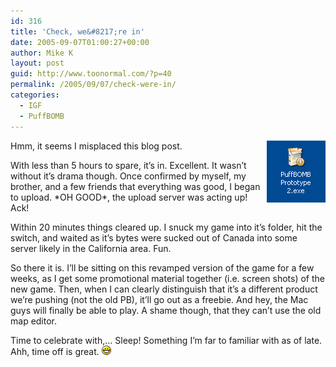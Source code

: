 ```yaml
---
id: 316
title: 'Check, we&#8217;re in'
date: 2005-09-07T01:00:27+00:00
author: Mike K
layout: post
guid: http://www.toonormal.com/?p=40
permalink: /2005/09/07/check-were-in/
categories:
  - IGF
  - PuffBOMB
---
```

<img src='/content/pb_igf_done.gif' alt='Yes, it\&#39;s all done' align="right" />Hmm, it seems I misplaced this blog post.

With less than 5 hours to spare, it&#8217;s in. Excellent. It wasn&#8217;t without it&#8217;s drama though. Once confirmed by myself, my brother, and a few friends that everything was good, I began to upload. \*OH GOOD\*, the upload server was acting up! Ack!

Within 20 minutes things cleared up. I snuck my game into it&#8217;s folder, hit the switch, and waited as it&#8217;s bytes were sucked out of Canada into some server likely in the California area. Fun.

So there it is. I&#8217;ll be sitting on this revamped version of the game for a few weeks, as I get some promotional material together (i.e. screen shots) of the new game. Then, when I can clearly distinguish that it&#8217;s a different product we&#8217;re pushing (not the old PB), it&#8217;ll go out as a freebie. And hey, the Mac guys will finally be able to play. A shame though, that they can&#8217;t use the old map editor.

Time to celebrate with,&#8230; Sleep! Something I&#8217;m far to familiar with as of late. Ahh, time off is great. <img src='/wp-includes/images/smilies/icon_biggrin.gif' alt=':D' class='wp-smiley' />